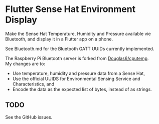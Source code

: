 # Flutter Sense Hat Environment Display

Make the Sense Hat Temperature, Humidity and Pressure available vie Bluetooth, and display it in a Flutter app on a phone.

See Bluetooth.md for the Bluetooth GATT UUIDs currently implemented.

The Raspberry Pi Bluetooth server is forked from [Douglas6/cputemp](https://github.com/Douglas6/cputemp).  
My changes are to:

- Use temperature, humidity and pressure data from a Sense Hat,
- Use the official UUIDS for Environmental Sensing Service and Characteristics, and
- Encode the data as the expected list of bytes, instead of as strings.

## TODO

See the GitHub issues.

